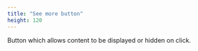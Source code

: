 ```yaml
---
title: "See more button"
height: 120
---
```


Button which allows content to be displayed or hidden on click.
